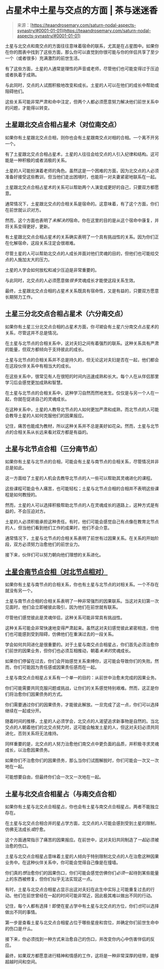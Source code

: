 <!--yml

类别：未分类

日期：2024年06月12日18:22:16

-->

# 占星术中土星与交点的方面 | 茶与迷迷香

> 来源：[https://teaandrosemary.com/saturn-nodal-aspects-synastry/#0001-01-01](https://teaandrosemary.com/saturn-nodal-aspects-synastry/#0001-01-01)

土星与北交点和南交点的方面往往意味着宿命的联系，尤其是在占星图中。如果你在你的图表中找到了这些方面，那么你可以直觉到你很可能与你的伴侣共享了至少一个（或者很多）充满激烈的前世生活。

有了这些方面，土星的人通常是理性的声音或老师，尽管他们也可能变得过于压迫或者执着于成熟。

与此同时，交点的人试图积极地改变和成长。土星的人可以在他们的成长中帮助或阻碍他们。

这些关系可能非常严肃和命中注定，但两个人都必须愿意努力解决他们前世关系中的问题，才能得以转变。

## 土星跟北交点合相占星术（对位南交点）

如果你有土星跟北交点合相，则你也会有土星跟南交点对相的合相。一个离不开另一个。

有了土星跟北交点合相占星术，土星的人往往会给交点的人引入纪律和结构。这可能是一种积极的或者消极的关系。

土星的人可能扮演着老师的角色。虽然这是一个困难的方面，因为北交点的人必须准备好接受这些教训，但当他们走出困境时，也能将一对夫妻紧密地联系在一起。

土星跟北交点合相占星术的关系可以帮助两个人演变成更好的自己，只要双方都愿意。

通常情况下，土星跟北交点的合相关系是宿命的。这意味着，有了这个方面，你们在前世就认识对方。

然而，这个方面也表明了*未解决的*宿命。你在这里的目的是从这个宿命中康复，并将关系变得更好，更新。

有土星跟北交点合相占星术的关系确实表明了一个具有挑战性的关系。因为你们正在化解宿命，这段关系注定会很艰难。

尽管土星的人可以帮助北交点的人成长并面对他们灵魂的目的，但他们也可能给交点的人施加太大的压力。

土星的人学会如何放松和减少压迫是非常重要的。

与此同时，北交点的人必须愿意做*很多*灵魂成长才能使这段关系生效。

最终，土星跟北交点合相的占星术关系既具有宿命性，又是有益的，只要双方愿意长期努力工作。

## 土星三分北交点合相占星术（六分南交点）

如果你有土星三分北交点合相的占星术方面，你*可能*会有土星六分南交点占星术的关系，尽管这并不总是情况。

在土星与北节点的合相关系中，这对夫妇之间有着强烈的联系。这种关系具有严肃的能量，但双方都倾向于支持彼此的成长。

土星与北节点的合相关系并不总是持久的，但无论这对夫妇是否在一起，他们都会在这段伙伴关系中有相当大的成长。

在这些关系中，很常见有人在很短的时间内迅速成熟和长大。每个人在从伴侣那里学习后会感觉更加成熟和智慧。

在土星与北节点的合相关系中，这种学习自然而然地发生。仅仅是与另一个人在一起，你就在促进自己的灵魂成长。

在这种关系中，土星的人教导北节点的人如何更加严肃和成熟，而北节点的人可能会教导土星的人如何克服他们的因果报应。

记住，痛苦也能成为教材，所以这种关系并不总是美好如花朵。然而，土星与北节点的合相关系从长远来看对双方都是有益的。

## 土星与北节点合相（三分南节点）

如果你有土星与北节点的合相，可能会有土星与南节点的合相关系，尽管情况并非总是如此。

这一方面给了土星的人机会去教导北节点的人一些可以帮助其灵魂进化的课程。

这些课程可能会令人痛苦，也可能轻松；土星与北节点合相的合相并不表明这些课程是如何教授的。

然而，土星的人可以选择积极帮助北节点的人在灵魂成长的道路上，这种方式是有益的，不会压迫对方。

土星的人必须积极承担这种责任。有时，他们可能会感觉自己有点像在教育北节点的人，但当他们看到他们工作的成果时，他们不会介意。

通常情况下，土星与北节点的合相关系表明了前世有过因果关系。在关系的开始阶段，双方必须努力治愈他们的前世业力。

接下来，伙伴们可以努力朝向他们理想的关系进化。

## [土星合南节点合相（对北节点相对）](https://wiki.example.org/saturn_conjunct_south_node_synastry)

如果你有土星与南节点的合相关系，你也有土星与北节点的对相关系。一个不存在就没有另一个。

土星与南节点合相的合相关系表明了一种非常强烈的因果联系。当这对夫妇第一次见面时，他们会立即被彼此吸引，因为他们在前世就有联系。

尽管他们感觉彼此是灵魂伴侣，这种关系可能非常具有挑战性。

这种关系可能会非常快速地变得严肃起来。虽然这对夫妇感觉彼此紧密相连，但他们也可能感到受到阻碍，仿佛他们在重演过去的一段关系。

学会如何共同进化是很重要的。对于土星与南交点合相星占，你们首先必须治愈你们前世的因果业务，但你们也必须互相推动，朝着*未来的*灵魂成长。

如果你们停留在过去，你们会开始感觉关系束缚你，这可能会导致你们的失败。然而，你们可能因为责任感或因果责任感而在一起。

土星与南交点合相星占关系有一个单一的目的：从前世中治愈未完成的因果业务。

你们可能需要共同克服问题或挑战，让你们的关系感觉特别艰难。然而，这正是你们将治愈你们因果债务的方式。

你们需要通过你们的因果债务，才能彼此解放。一旦完成了这一点，你们可以选择继续在一起或分开。

随着时间的推移，土星的人必须学会，北交点的人渴望追求新事物是自然的。当北交点的人朝着他们的北交点努力时，这可能会触发土星的人，但这对夫妇必须共同进化，否则关系将无法维持。

同样重要的是，北交点的人努力治愈他们南交点中更负面的品质，并积极寻求灵魂成长，以治愈因果债务。

如果你们不治愈你们的因果债务，那么当你们试图解脱时，你们可能会一次又一次地在一起。

可能想要自由，但最终你们会一次又一次地在一起。

## 土星与北交点合相星占（与南交点合相）

如果你有土星与北交点合相星占，你也会有土星与南交点合相星占。两者不能独立存在。

在土星与北交点合相合并的星占学方面，北交点的人可能会感到受到土星的限制，仿佛无法成长*或*疗愈。

这个方面通常指示了痛苦的因果报应。在前世中，这对夫妇共同制造了*一起*必须被治愈的伤口。

土星与北交点合相星占意味着土星的人倾向于特别限制北交点的人在治愈这种因果业务中。在这种伙伴关系中，你可能会觉得自己像是在撞墙。

你们真的*想*治愈你们的因果伤口，你们可能会感觉仿佛你们*必须*一起待到某些能量上的东西被修复，但你们似乎无法实现这一点。

有时，土星与北交点合相星占显示出这对夫妇在此生中实际上可能重复过去的行动。他们在前世曾经在一起的时间可能非常近，因此极其难以做出不同的行动。

记住，每个人都有选择！即使在星占学中有土星与北交点的方位，你们*也*可以选择做出不同的事情。

第一步是查看土星与北交点合相星占位于哪些星座和宫位，并确定你们前世生命中的伤口是*什么*。

接下来，你必须找到一种方式来治愈自己的伤口，并改变你内心中伤害伴侣的反应。

最终，如果双方都愿意进行精神和情感的工作，这将是一种非常深厚的纽带，能够超越时间和空间。
